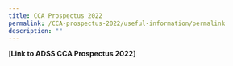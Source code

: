 ```yaml
---
title: CCA Prospectus 2022
permalink: /CCA-prospectus-2022/useful-information/permalink
description: ""
---
```

[**Link to ADSS CCA Prospectus 2022**]